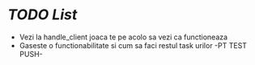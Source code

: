 # _TODO List_

- Vezi la handle_client joaca te pe acolo sa vezi ca functioneaza 
- Gaseste o functionabilitate si cum sa faci restul task urilor
 -PT TEST PUSH-